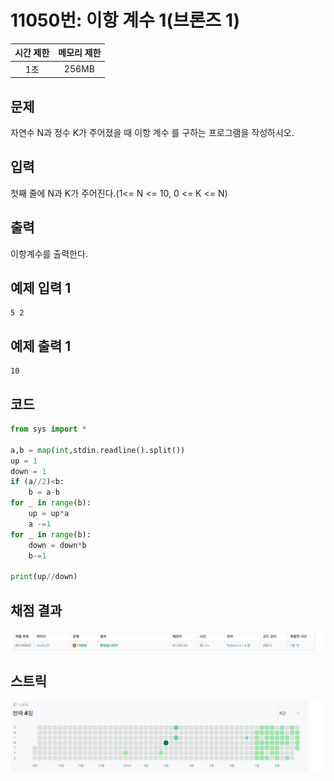 # 11050번: 이항 계수 1(브론즈 1)
| 시간 제한 | 메모리 제한 |
|:-----:|:------:|
|  1초   | 256MB  |

## 문제
자연수 N과 정수 K가 주어졌을 때 이항 계수 를 구하는 프로그램을 작성하시오.

## 입력
첫째 줄에 N과 K가 주어진다.(1<= N <= 10, 0 <= K <= N)

## 출력
이항계수를 출력한다. 

## 예제 입력 1
```text
5 2
```
## 예제 출력 1
```text
10
```
## 코드
```python
from sys import *

a,b = map(int,stdin.readline().split())
up = 1
down = 1
if (a//2)<b:
    b = a-b
for _ in range(b):
    up = up*a
    a -=1
for _ in range(b):
    down = down*b
    b-=1

print(up//down)
```

## 채점 결과
![image](result.png)

## 스트릭
![image](streak.png)